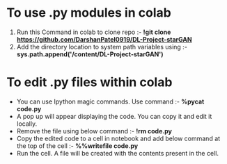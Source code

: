 # To use .py modules in colab
1. Run this Command in colab to clone repo :- **!git clone https://github.com/DarshanPatel0919/DL-Project-starGAN**
2. Add the directory location to system path variables using :- **sys.path.append('/content/DL-Project-starGAN')**

# To edit .py files within colab
* You can use Ipython magic commands. Use command :- **%pycat code.py**
* A pop up will appear displaying the code. You can copy it and edit it locally.
* Remove the file using below command :- **!rm code.py**
* Copy the edited code to a cell in notebook and add below command at the top of the cell :- **%%writefile code.py**
* Run the cell. A file will be created with the contents present in the cell.
